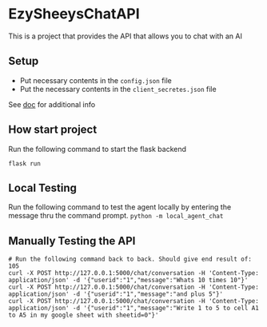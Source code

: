 # EzySheeysChatAPI
This is a project that provides the API that allows you to chat with an AI

## Setup
- Put necessary contents in the `config.json` file
- Put the necessary contents in the `client_secretes.json` file

See [doc](https://docs.google.com/document/d/1isarquaUL6aNTF3gB_q_72UyjPkR91ig24gIOY16y1Q/edit) for additional info

## How start project
Run the following command to start the flask backend
```
flask run
```

## Local Testing
Run the following command to test the agent locally by entering the message thru the command prompt.
`python -m local_agent_chat`


## Manually Testing the API
```
# Run the following command back to back. Should give end result of: 105
curl -X POST http://127.0.0.1:5000/chat/conversation -H 'Content-Type: application/json' -d '{"userid":"1","message":"Whats 10 times 10"}'
curl -X POST http://127.0.0.1:5000/chat/conversation -H 'Content-Type: application/json' -d '{"userid":"1","message":"and plus 5"}'
curl -X POST http://127.0.0.1:5000/chat/conversation -H 'Content-Type: application/json' -d '{"userid":"1","message":"Write 1 to 5 to cell A1 to A5 in my google sheet with sheetid=0"}'
```